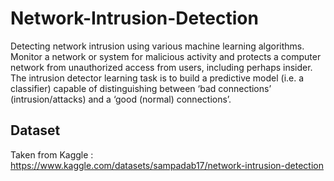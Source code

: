 # Network-Intrusion-Detection

Detecting network intrusion using various machine learning algorithms.
Monitor a network or system for malicious activity and protects a computer network from unauthorized access from users, including perhaps insider.
The intrusion detector learning task is to build a predictive model (i.e. a classifier) capable of distinguishing between ‘bad connections’ (intrusion/attacks) and a ‘good (normal) connections’.

## Dataset
Taken from Kaggle : https://www.kaggle.com/datasets/sampadab17/network-intrusion-detection

